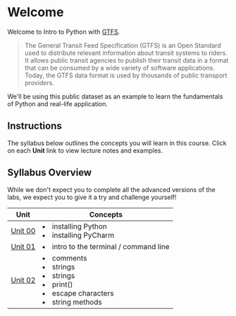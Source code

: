 # Welcome
Welcome to Intro to Python with [GTFS](https://gtfs.org/).

> The General Transit Feed Specification (GTFS) is an Open Standard used to distribute relevant information about transit systems to riders. It allows public transit agencies to publish their transit data in a format that can be consumed by a wide variety of software applications. Today, the GTFS data format is used by thousands of public transport providers.

We'll be using this public dataset as an example to learn the fundamentals of Python and real-life application.

## Instructions

The syllabus below outlines the concepts you will learn in this course. Click on each **Unit** link to view lecture notes and examples.

## Syllabus Overview

While we don't expect you to complete all the advanced versions of the labs, we expect you to give it a try and challenge yourself!

| Unit                                           | Concepts                                                                                                                |
|------------------------------------------------|-------------------------------------------------------------------------------------------------------------------------|
| [Unit 00](labs/00_installing-python-pycharm.md) | <li>installing Python</li> <li>installing PyCharm</li>                                                                  |
| [Unit 01](labs/01_command-line.md) | <li>intro to the terminal / command line</li>                                                                           |
| [Unit 02](/labs/0_install_and_command-line.md) | <li>comments</li>  <li>strings</li> <li>strings</li> <li>print()</li> <li>escape characters</li><li>string methods</li> |

